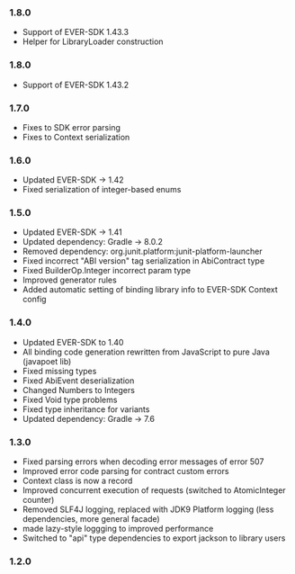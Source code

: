 ### 1.8.0

- Support of EVER-SDK 1.43.3
- Helper for LibraryLoader construction

### 1.8.0

- Support of EVER-SDK 1.43.2

### 1.7.0

- Fixes to SDK error parsing
- Fixes to Context serialization

### 1.6.0

- Updated EVER-SDK -> 1.42
- Fixed serialization of integer-based enums

### 1.5.0

- Updated EVER-SDK -> 1.41
- Updated dependency: Gradle -> 8.0.2
- Removed dependency: org.junit.platform:junit-platform-launcher
- Fixed incorrect "ABI version" tag serialization in AbiContract type
- Fixed BuilderOp.Integer incorrect param type
- Improved generator rules
- Added automatic setting of binding library info to EVER-SDK Context config

### 1.4.0

- Updated EVER-SDK to 1.40
- All binding code generation rewritten from JavaScript to pure Java (javapoet lib)
- Fixed missing types
- Fixed AbiEvent deserialization
- Changed Numbers to Integers
- Fixed Void type problems
- Fixed type inheritance for variants
- Updated dependency: Gradle -> 7.6

### 1.3.0

- Fixed parsing errors when decoding error messages of error 507
- Improved error code parsing for contract custom errors
- Context class is now a record
- Improved concurrent execution of requests (switched to AtomicInteger counter)
- Removed SLF4J logging, replaced with JDK9 Platform logging (less dependencies, more general facade)
- made lazy-style loggging to improved performance
- Switched to "api" type dependencies to export jackson to library users

### 1.2.0